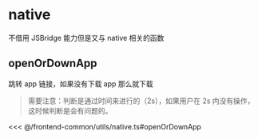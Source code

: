 # native

不借用 JSBridge 能力但是又与 native 相关的函数

## openOrDownApp

跳转 app 链接，如果没有下载 app 那么就下载

> 需要注意：判断是通过时间来进行的（2s），如果用户在 2s 内没有操作，这时候判断是会有问题的。

<<< @/frontend-common/utils/native.ts#openOrDownApp